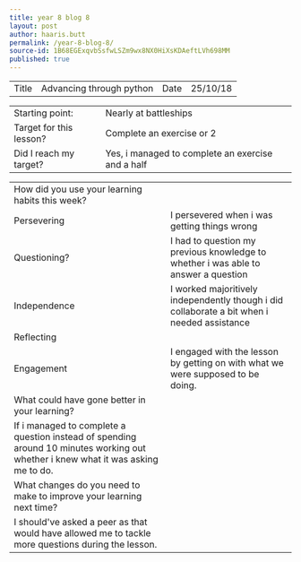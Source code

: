 ```yaml
---
title: year 8 blog 8
layout: post
author: haaris.butt
permalink: /year-8-blog-8/
source-id: 1B68EGExqvbSsfwLSZm9wx8NX0HiXsKDAeftLVh698MM
published: true
---
```

<table>
  <tr>
    <td>Title</td>
    <td>Advancing through python</td>
    <td>Date</td>
    <td>25/10/18</td>
  </tr>
</table>


<table>
  <tr>
    <td>Starting point:</td>
    <td>Nearly at battleships</td>
  </tr>
  <tr>
    <td>Target for this lesson?</td>
    <td>Complete an exercise or 2</td>
  </tr>
  <tr>
    <td>Did I reach my target? </td>
    <td>Yes, i managed to complete an exercise and a half</td>
  </tr>
</table>


<table>
  <tr>
    <td>How did you use your learning habits this week?</td>
    <td></td>
  </tr>
  <tr>
    <td>Persevering</td>
    <td>I persevered when i was getting things wrong</td>
  </tr>
  <tr>
    <td>Questioning?</td>
    <td>I had to question my previous knowledge to whether i was able to answer a question</td>
  </tr>
  <tr>
    <td>Independence</td>
    <td>I worked majoritively independently though i did collaborate a bit when i needed assistance</td>
  </tr>
  <tr>
    <td>Reflecting</td>
    <td></td>
  </tr>
  <tr>
    <td>Engagement</td>
    <td>I engaged with the lesson by getting on with what we were supposed to be doing.</td>
  </tr>
  <tr>
    <td>What could have gone better in your learning?</td>
    <td></td>
  </tr>
  <tr>
    <td>If i managed to complete a question instead of spending around 10 minutes working out whether i knew what it was asking me to do.</td>
    <td></td>
  </tr>
  <tr>
    <td>What changes do you need to make to improve your learning next time?</td>
    <td></td>
  </tr>
  <tr>
    <td>I should've asked a peer as that would have allowed me to tackle more questions during the lesson.</td>
    <td></td>
  </tr>
</table>


